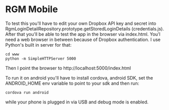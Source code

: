 RGM Mobile
==========

To test this you'll have to edit your own Dropbox API key and secret into RgmLoginDetailRepository.prototype.getStoredLoginDetails (credentials.js). After that you'll be able to test the app in the browser via index.html. You'l need a web browser in between because of Dropbox authentication. I use Python's built in server for that:

    cd www
    python -m SimpleHTTPServer 5000

Then I point the browser to http://localhost:5000/index.html

To run it on android you'll have to install cordova, android SDK, set the ANDROID_HOME env variable to point to your sdk and then run:

    cordova run android

while your phone is plugged in via USB and debug mode is enabled.
